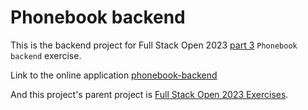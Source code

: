 # Phonebook backend

This is the backend project for Full Stack Open 2023 [part 3](https://fullstackopen.com/en/part3/) `Phonebook backend` exercise.

Link to the online application [phonebook-backend](https://phonebook-backend-2tuc.onrender.com/api/persons)

And this project's parent project is [Full Stack Open 2023 Exercises](https://github.com/suman-shakten/Fullstack-Open-Exercises/tree/main/Full-Stack-Open-2023-Exercises).

